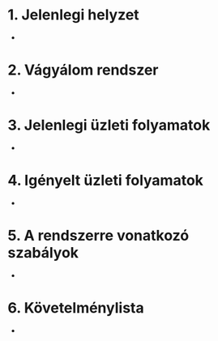 # 1. Jelenlegi helyzet
-
# 2. Vágyálom rendszer
-
# 3. Jelenlegi üzleti folyamatok
-
# 4. Igényelt üzleti folyamatok
-
# 5. A rendszerre vonatkozó szabályok
-
# 6. Követelménylista
-
